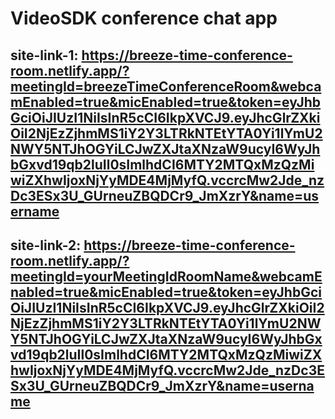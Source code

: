 # VideoSDK conference chat app 
## site-link-1: https://breeze-time-conference-room.netlify.app/?meetingId=breezeTimeConferenceRoom&webcamEnabled=true&micEnabled=true&token=eyJhbGciOiJIUzI1NiIsInR5cCI6IkpXVCJ9.eyJhcGlrZXkiOiI2NjEzZjhmMS1iY2Y3LTRkNTEtYTA0Yi1lYmU2NWY5NTJhOGYiLCJwZXJtaXNzaW9ucyI6WyJhbGxvd19qb2luIl0sImlhdCI6MTY2MTQxMzQzMiwiZXhwIjoxNjYyMDE4MjMyfQ.vccrcMw2Jde_nzDc3ESx3U_GUrneuZBQDCr9_JmXzrY&name=username

## site-link-2: https://breeze-time-conference-room.netlify.app/?meetingId=yourMeetingIdRoomName&webcamEnabled=true&micEnabled=true&token=eyJhbGciOiJIUzI1NiIsInR5cCI6IkpXVCJ9.eyJhcGlrZXkiOiI2NjEzZjhmMS1iY2Y3LTRkNTEtYTA0Yi1lYmU2NWY5NTJhOGYiLCJwZXJtaXNzaW9ucyI6WyJhbGxvd19qb2luIl0sImlhdCI6MTY2MTQxMzQzMiwiZXhwIjoxNjYyMDE4MjMyfQ.vccrcMw2Jde_nzDc3ESx3U_GUrneuZBQDCr9_JmXzrY&name=username
